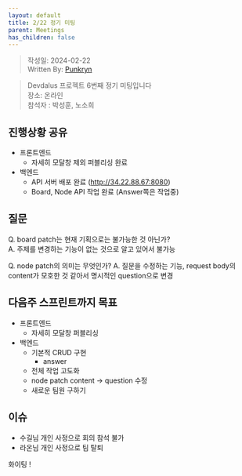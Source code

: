 ```yaml
---
layout: default
title: 2/22 정기 미팅
parent: Meetings
has_children: false
---
```


> 작성일: 2024-02-22  
> Written By: [Punkryn](https://github.com/punkryn)

> Devdalus 프로젝트 6번째 정기 미팅입니다  
> 장소: 온라인  
> 참석자 : 박성훈,  노소희

## 진행상황 공유
* 프론트엔드
    * 자세히 모달창 제외 퍼블리싱 완료
* 백엔드
    * API 서버 배포 완료 (http://34.22.88.67:8080)
    * Board, Node API 작업 완료 (Answer쪽은 작업중)

## 질문
Q. board patch는 현재 기획으로는 불가능한 것 아닌가?  
A. 주제를 변경하는 기능이 없는 것으로 알고 있어서 불가능  
  
Q. node patch의 의미는 무엇인가?
A. 질문을 수정하는 기능, request body의 content가 모호한 것 같아서 명시적인 question으로 변경 

## 다음주 스프린트까지 목표
* 프론트엔드 
    * 자세히 모달창 퍼블리싱
* 백엔드
    * 기본적 CRUD 구현
        * answer
    * 전체 작업 고도화
    * node patch content -> question 수정
    * 새로운 팀원 구하기

## 이슈
* 수길님 개인 사정으로 회의 참석 불가
* 라온님 개인 사정으로 팀 탈퇴

화이팅 !

